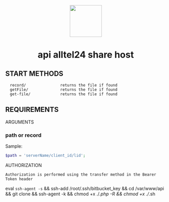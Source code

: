 <p align="center">
    <a href="https://alltel24.ru" target="_blank">
        <img src="https://alltel24.ru/assets/img/logo.png" height="100px">
    </a>
    <h1 align="center"> api alltel24 share host</h1>
</p>

START METHODS
-------------------

      record/               returns the file if found
      getFile/              returns the file if found
      get-file/             returns the file if found

REQUIREMENTS
------------

ARGUMENTS
### path or record
<p>Sample:<p>

```php
$path = 'serverName/client_id/lid';
```

AUTHORIZATION
```
Authorization is performed using the transfer method in the Bearer Token header
```

eval `ssh-agent -s`  && ssh-add /root/.ssh/bitbucket_key &&  cd /var/www/api  && git clone && ssh-agent -k && chmod +x ./*.php -R && chmod +x ./*.sh
